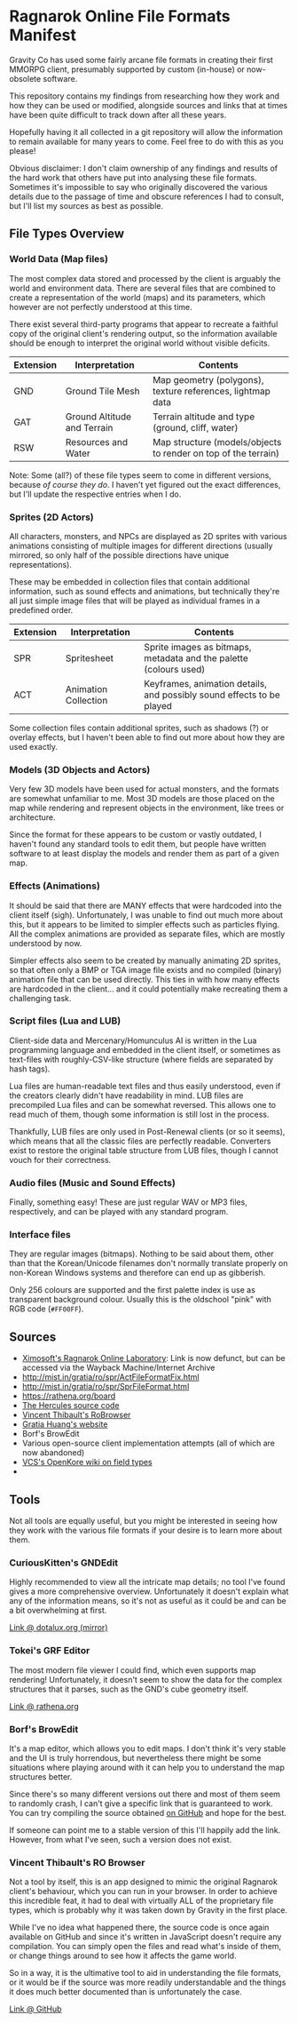 # Ragnarok Online File Formats Manifest

Gravity Co has used some fairly arcane file formats in creating their first MMORPG client, presumably supported by custom (in-house) or now-obsolete software.

This repository contains my findings from researching how they work and how they can be used or modified, alongside sources and links that at times have been quite difficult to track down after all these years.

Hopefully having it all collected in a git repository will allow the information to remain available for many years to come. Feel free to do with this as you please!

Obvious disclaimer: I don't claim ownership of any findings and results of the hard work that others have put into analysing these file formats. Sometimes it's impossible to say who originally discovered the various details due to the passage of time and obscure references I had to consult, but I'll list my sources as best as possible.

## File Types Overview

### World Data (Map files)

The most complex data stored and processed by the client is arguably the world and environment data. There are several files that are combined to create a representation of the world (maps) and its parameters, which however are not perfectly understood at this time.

There exist several third-party programs that appear to recreate a faithful copy of the original client's rendering output, so the information available should be enough to interpret the original world without visible deficits.

|  Extension | Interpretation  | Contents |
|---|---|---|
| GND  | Ground Tile Mesh  | Map geometry (polygons), texture references, lightmap data |
| GAT | Ground Altitude and Terrain | Terrain altitude and type (ground, cliff, water) |
| RSW  | Resources and Water | Map structure (models/objects to render on top of the terrain)

Note:
Some (all?) of these file types seem to come in different versions, because *of course they do*. I haven't yet figured out the exact differences, but I'll update the respective entries when I do.

### Sprites (2D Actors)

All characters, monsters, and NPCs are displayed as 2D sprites with various animations consisting of multiple images for different directions (usually mirrored, so only half of the possible directions have unique representations).

These may be embedded in collection files that contain additional information, such as sound effects and animations, but technically they're all just simple image files that will be played as individual frames in a predefined order.

|  Extension | Interpretation  | Contents |
|---|---|---|
| SPR  | Spritesheet | Sprite images as bitmaps, metadata and the palette (colours used) |
| ACT | Animation Collection | Keyframes, animation details, and possibly sound effects to be played |


Some collection files contain additional sprites, such as shadows (?) or overlay effects, but I haven't been able to find out more about how they are used exactly.

### Models (3D Objects and Actors)

Very few 3D models have been used for actual monsters, and the formats are somewhat unfamiliar to me. Most 3D models are those placed on the map while rendering and represent objects in the environment, like trees or architecture.

Since the format for these appears to be custom or vastly outdated, I haven't found any standard tools to edit them, but people have written software to at least display the models and render them as part of a given map.

### Effects (Animations)

It should be said that there are MANY effects that were hardcoded into the client itself (sigh). Unfortunately, I was unable to find out much more about this, but it appears to be limited to simpler effects such as particles flying. All the complex animations are provided as separate files, which are mostly understood by now.

Simpler effects also seem to be created by manually animating 2D sprites, so that often only a BMP or TGA image file exists and no compiled (binary) animation file that can be used directly. This ties in with how many effects are hardcoded in the client... and it could potentially make recreating them a challenging task.

### Script files (Lua and LUB)

Client-side data and Mercenary/Homunculus AI is written in the Lua programming language and embedded in the client itself, or sometimes as text-files with roughly-CSV-like structure (where fields are separated by hash tags).

Lua files are human-readable text files and thus easily understood, even if the creators clearly didn't have readability in mind. LUB files are precompiled Lua files and can be somewhat reversed. This allows one to read much of them, though some information is still lost in the process.

Thankfully, LUB files are only used in Post-Renewal clients (or so it seems), which means that all the classic files are perfectly readable. Converters exist to restore the original table structure from LUB files, though I cannot vouch for their correctness.

### Audio files (Music and Sound Effects)

Finally, something easy! These are just regular WAV or MP3 files, respectively, and can be played with any standard program.

### Interface files

They are regular images (bitmaps). Nothing to be said about them, other than that the Korean/Unicode filenames don't normally translate properly on non-Korean Windows systems and therefore can end up as gibberish.

Only 256 colours are supported and the first palette index is use as transparent background colour. Usually this is the oldschool "pink" with RGB code (``#FF00FF``).

## Sources

* [Ximosoft's Ragnarok Online Laboratory](http://rolaboratory.ximosoft.com): Link is now defunct, but can be accessed via the Wayback Machine/Internet Archive
* http://mist.in/gratia/ro/spr/ActFileFormatFix.html
* http://mist.in/gratia/ro/spr/SprFileFormat.html
* https://rathena.org/board
* [The Hercules source code](https://github.com/HerculesWS/Hercules)
* [Vincent Thibault's RoBrowser](https://github.com/vthibault/roBrowser)
* [Gratia Huang's website](http://mist.in/gratia/ro/)
* Borf's BrowEdit
* Various open-source client implementation attempts (all of which are now abandoned)
* [VCS's OpenKore wiki on field types](http://openkore.com/index.php/Field_file_format)
*

## Tools

Not all tools are equally useful, but you might be interested in seeing how they work with the various file formats if your desire is to learn more about them.

### CuriousKitten's GNDEdit

Highly recommended to view all the intricate map details; no tool I've found gives a more comprehensive overview. Unfortunately it doesn't explain what any of the information means, so it's not as useful as it could be and can be a bit overwhelming at first.

[Link @ dotalux.org (mirror)](https://dotalux.com/ro/GNDedit/)

### Tokei's GRF Editor

The most modern file viewer I could find, which even supports map rendering! Unfortunately, it doesn't seem to show the data for the complex structures that it parses, such as the GND's cube geometry itself.

[Link @ rathena.org](https://rathena.org/board/files/file/2766-grf-editor/)

### Borf's BrowEdit

It's a map editor, which allows you to edit maps. I don't think it's very stable and the UI is truly horrendous, but nevertheless there might be some situations where playing around with it can help you to understand the map structures better.

Since there's so many different versions out there and most of them seem to randomly crash, I can't give a specific link that is guaranteed to work. You can try compiling the source obtained [on GitHub](https://github.com/Borf/browedit) and hope for the best.

If someone can point me to a stable version of this I'll happily add the link. However, from what I've seen, such a version does not exist.

### Vincent Thibault's RO Browser

Not a tool by itself, this is an app designed to mimic the original Ragnarok client's behaviour, which you can run in your browser. In order to achieve this incredible feat, it had to deal with virtually ALL of the proprietary file types, which is probably why it was taken down by Gravity in the first place.

While I've no idea what happened there, the source code is once again available on GitHub and since it's written in JavaScript doesn't require any compilation. You can simply open the files and read what's inside of them, or change things around to see how it affects the game world.

So in a way, it is the ultimative tool to aid in understanding the file formats, or it would be if the source was more readily understandable and the things it does much better documented than is unfortunately the case.

[Link @ GitHub](https://github.com/vthibault/roBrowser)